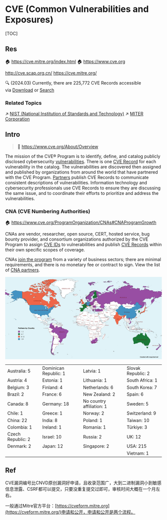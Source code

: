 # CVE (Common Vulnerabilities and Exposures)

[TOC]



## Res
🏠 https://cve.mitre.org/index.html
🏠 https://www.cve.org

http://cve.scap.org.cn/
https://cve.mitre.org/

🔍 (2024.03) Currently, there are 225,772 CVE Records accessible via [Download](https://www.cve.org/Downloads) or [Search](https://cve.mitre.org/cve/search_cve_list.html)


### Related Topics
↗ [NIST (National Institution of Standards and Technology)](../../../../../../🗺%20CS%20Overview/Laws%20&%20Regulations%20in%20Electronic%20&%20Information%20Fields/🇺🇸%20IT%20Laws%20&%20Institutions%20in%20United%20States/NIST%20(National%20Institution%20of%20Standards%20and%20Technology).md)
↗ [MITER Corporation](../../../../../../🗺%20CS%20Overview/Electronics%20&%20Information%20Technologies%20Business%20Fields%20Research/📌%20Industry-Specific%20Companies/🛌%20Security%20Industry%20&%20Companies/MITER%20Corporation.md)



## Intro
> 🔗 https://www.cve.org/About/Overview

The mission of the CVE® Program is to identify, define, and catalog publicly disclosed cybersecurity [vulnerabilities](https://www.cve.org/ResourcesSupport/Glossary?activeTerm=glossaryVulnerability). There is one [CVE Record](https://www.cve.org/ResourcesSupport/Glossary?activeTerm=glossaryRecord) for each vulnerability in the catalog. The vulnerabilities are discovered then assigned and published by organizations from around the world that have partnered with the CVE Program. [Partners](https://www.cve.org/PartnerInformation/ListofPartners) publish CVE Records to communicate consistent descriptions of vulnerabilities. Information technology and cybersecurity professionals use CVE Records to ensure they are discussing the same issue, and to coordinate their efforts to prioritize and address the vulnerabilities.


### CNA (CVE Numbering Authorities)
🏠 https://www.cve.org/ProgramOrganization/CNAs#CNAProgramGrowth

CNAs are vendor, researcher, open source, CERT, hosted service, bug bounty provider, and consortium organizations authorized by the CVE Program to assign [CVE IDs](https://www.cve.org/ResourcesSupport/Glossary?activeTerm=glossaryCVEID) to vulnerabilities and publish [CVE Records](https://www.cve.org/ResourcesSupport/Glossary?activeTerm=glossaryRecord) within their own specific scopes of coverage. 

CNAs [join the program](https://www.cve.org/PartnerInformation/Partner#CNA) from a variety of business sectors; there are minimal requirements, and there is no monetary fee or contract to sign. View the list of [CNA partners](https://www.cve.org/PartnerInformation/ListofPartners).

![](../../../../../../../Assets/Pics/Pasted%20image%2020240905125841.png)

|                   |                       |                           |                    |
| ----------------- | --------------------- | ------------------------- | ------------------ |
| Australia: 5      | Dominican Republic: 1 | Latvia: 1                 | Slovak Republic: 2 |
| Austria: 4        | Estonia: 1            | Lithuania: 1              | South Africa: 1    |
| Belgium: 3        | Finland: 4            | Netherlands: 6            | South Korea: 7     |
| Brazil: 2         | France: 6             | New Zealand: 2            | Spain: 6           |
| Canada: 8         | Germany: 18           | No country affiliation: 1 | Sweden: 5          |
| Chile: 1          | Greece: 1             | Norway: 2                 | Switzerland: 9     |
| China: 22         | India: 8              | Poland: 1                 | Taiwan: 10         |
| Colombia: 1       | Ireland: 1            | Romania: 1                | Türkiye: 3         |
| Czech Republic: 2 | Israel: 10            | Russia: 2                 | UK: 12             |
| Denmark: 2        | Japan: 12             | Singapore: 2              | USA: 215           |
|                   |                       |                           | Vietnam: 1         |



## Ref
[👍 CVE漏洞编号申请和公开流程]: https://blog.hackall.cn/cvesubmit/614.html

CVE漏洞编号比CNVD原创漏洞好申请，且收录范围广，大到二进制漏洞小到敏感信息泄露、CSRF都可以提交，只要没重复提交过即可，审核时间大概在一个月左右。

一般通过Mitre官方平台：[https://cveform.mitre.org](https://cveform.mitre.org/)申请和公开，申请和公开是两个流程。

